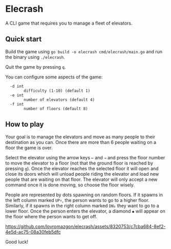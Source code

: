 # Elecrash

A CLI game that requires you to manage a fleet of elevators.

## Quick start

Build the game using `go build -o elecrash cmd/elecrash/main.go` and run the
binary using `./elecrash`.

Quit the game by pressing `q`.

You can configure some aspects of the game:

```
  -d int
    	difficulty (1-10) (default 1)
  -e int
    	number of elevators (default 4)
  -f int
    	number of floors (default 8)
```

## How to play

Your goal is to manage the elevators and move as many people to their destination
as you can. Once there are more than 6 people waiting on a floor the game is over.

Select the elevator using the arrow keys `←` and `→` and press the floor number
to move the elevator to a floor (not that the ground floor is reached by pressing
`g`). Once the elevator reaches the selected floor it will open and close its
doors which will unload people riding the elevator and load new people that are
waiting on that floor. The elevator will only accept a new command once it is done
moving, so choose the floor wisely.

People are represented by dots spawning on random floors. If it spawns in the left
column marked `UP↑`, the person wants to go to a higher floor. Similarly, if it
spawns in the right column marked `DN↓` they want to go to a lower floor. Once the
person enters the elevator, a diamond `◆` will appear on the floor where the person
wants to get off.

https://github.com/lovromazgon/elecrash/assets/8320753/c7cba684-8ef2-4e5d-ac75-08a30feb5dfc

Good luck!
